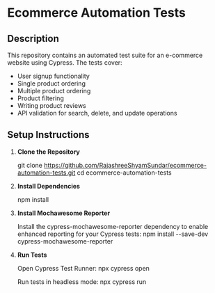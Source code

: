 # Ecommerce Automation Tests

## Description
This repository contains an automated test suite for an e-commerce website using Cypress. The tests cover:

- User signup functionality
- Single product ordering
- Multiple product ordering
- Product filtering
- Writing product reviews
- API validation for search, delete, and update operations

## Setup Instructions

1. **Clone the Repository**

   git clone https://github.com/RajashreeShyamSundar/ecommerce-automation-tests.git
   cd ecommerce-automation-tests

2. **Install Dependencies**

    npm install
	
3. **Install Mochawesome Reporter**

	Install the cypress-mochawesome-reporter dependency to enable enhanced reporting for your Cypress tests:
	npm install --save-dev cypress-mochawesome-reporter

4. **Run Tests**

    Open Cypress Test Runner:
    npx cypress open
	
	Run tests in headless mode:
	npx cypress run





